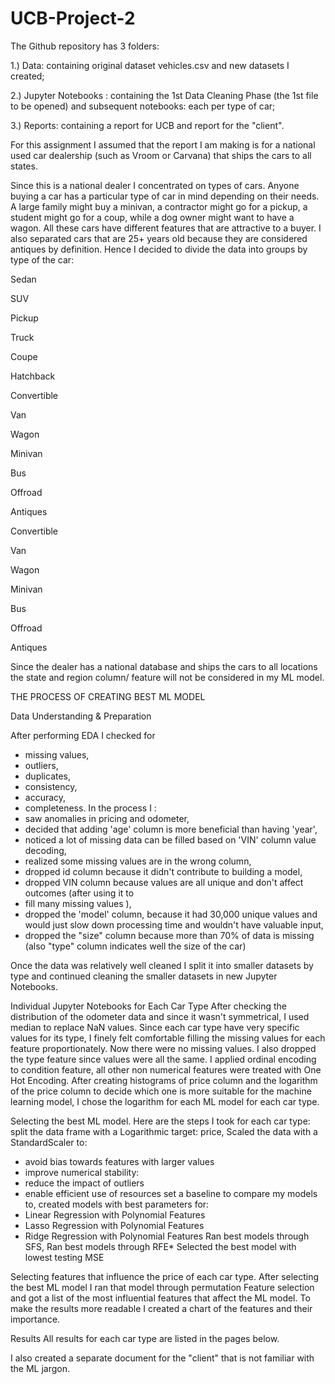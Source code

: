 # UCB-Project-2
The Github repository has 3 folders:

1.) Data: containing original dataset vehicles.csv and new datasets I created;


2.) Jupyter Notebooks : containing the 1st Data Cleaning Phase (the 1st file to be opened) and subsequent notebooks: each per type of car;


3.) Reports: containing a report for UCB  and  report for the "client".


For this assignment I assumed that the report I am making is for a national used car dealership (such as Vroom or Carvana) that ships the cars to all states.

Since this is a national dealer I concentrated on types of cars. Anyone buying a car has a particular type of car in mind depending on their needs. A large family might buy a minivan, a contractor might go for a pickup, a student might go for a coup, while a dog owner might want to have a wagon. All these cars have different features that are attractive to a buyer. I also separated cars that are 25+ years old because they are considered antiques by definition. Hence I decided to divide the data into groups by type of the car:
 
 Sedan
 
 SUV
 
 Pickup
 
 Truck
 
 Coupe
 
 Hatchback
 
 Convertible
 
 Van
 
 Wagon
 
 Minivan
 
 Bus
 
 Offroad
 
 Antiques
 
 Convertible
 
 Van

 Wagon
 
 Minivan
 
 Bus
 
 Offroad
 
 Antiques

Since the dealer has a national database and ships the cars to all locations the state and region column/ feature will not be considered in my ML model.

THE PROCESS OF CREATING BEST ML MODEL

Data Understanding & Preparation

After performing EDA I checked for
* missing values, 
* outliers, 
* duplicates, 
* consistency, 
* accuracy, 
* completeness. 
In the process I :
* saw anomalies in pricing and odometer,
* decided that adding 'age' column is more beneficial than having 'year',
* noticed a lot of missing data can be filled based on 'VIN' column value decoding,
* realized some missing values are in the wrong column,
* dropped id column because it didn't contribute to building a model,
* dropped VIN column because values are all unique and don't affect outcomes (after using it to
* fill many missing values ),
* dropped the 'model' column, because it had 30,000 unique values and would just slow down processing time and wouldn't have valuable input,
* dropped the "size" column because more than 70% of data is missing (also "type" column indicates well the size of the car)

Once the data was relatively well cleaned I split it into smaller datasets by type and continued cleaning the smaller datasets in new Jupyter Notebooks.

Individual Jupyter Notebooks for Each Car Type
After checking the distribution of the odometer data and since it wasn't symmetrical, I used median to replace NaN values.
Since each car type have very specific values for its type, I finely felt comfortable filling the missing values for each feature proportionately. 
Now there were no missing values. I also dropped the type feature since values were all the same.
I applied ordinal encoding to condition feature, all other non numerical features were treated with One Hot Encoding.
After creating histograms of price column and the logarithm of the price column to decide which one is more suitable for the machine learning model, I chose the logarithm for each ML model for each car type.

Selecting the best ML model.
Here are the steps I took for each car type:
split the data frame with a Logarithmic target: price,
Scaled the data with a StandardScaler to:
 * avoid bias towards features with   larger values
 * improve numerical stability:
 * reduce the impact of outliers
 * enable efficient use of resources
set a baseline to compare my models to,
created models with best parameters for:
 * Linear Regression with Polynomial 
Features 
 * Lasso Regression with Polynomial Features 
* Ridge Regression with Polynomial Features
Ran best models through SFS,
Ran best models through RFE*
Selected the best model with lowest testing MSE

Selecting features that influence the price of each car type.
After selecting the best ML model I ran that model through permutation Feature selection and got a list of the most influential features that affect the ML model.
To make the results more readable I created a chart of the features and their importance. 

Results
All results for each car type are listed in the pages below.

I also created a separate document for the "client" that is not familiar with the ML jargon. 
